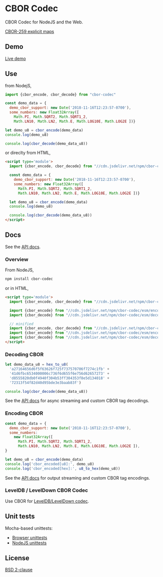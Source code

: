 # CBOR Codec

CBOR Codec for NodeJS and the Web.

[CBOR-259 explicit maps](./docs/CBOR-259-spec--explicit-maps.md)

## Demo

[Live demo](https://shanewholloway.github.io/js-cbor-codec/index.html)


## Use

from NodejS,

```javascript
import {cbor_encode, cbor_decode} from "cbor-codec"

const demo_data = {
  demo_cbor_support: new Date('2018-11-16T12:23:57-0700'),
  some_numbers: new Float32Array([
    Math.PI, Math.SQRT2, Math.SQRT1_2,
    Math.LN10, Math.LN2, Math.E, Math.LOG10E, Math.LOG2E ])}

let demo_u8 = cbor_encode(demo_data)
console.log(demo_u8)

console.log(cbor_decode(demo_data_u8))
```

or direclty from HTML,

```html
<script type='module'>
  import {cbor_encode, cbor_decode} from "//cdn.jsdelivr.net/npm/cbor-codec/esm/index.mjs"

  const demo_data = {
    demo_cbor_support: new Date('2018-11-16T12:23:57-0700'),
    some_numbers: new Float32Array([
      Math.PI, Math.SQRT2, Math.SQRT1_2,
      Math.LN10, Math.LN2, Math.E, Math.LOG10E, Math.LOG2E ])}

  let demo_u8 = cbor_encode(demo_data)
  console.log(demo_u8)

  console.log(cbor_decode(demo_data_u8))
</script>
```

## Docs

See the [API docs](./docs/api.md).


### Overview

From NodeJS,

```sh
npm install cbor-codec
```

or in HTML,

```html
<script type='module'>
  import {cbor_encode, cbor_decode} from "//cdn.jsdelivr.net/npm/cbor-codec/esm/index.mjs"

  import {cbor_encode} from "//cdn.jsdelivr.net/npm/cbor-codec/esm/encode.mjs"
  import {cbor_decode} from "//cdn.jsdelivr.net/npm/cbor-codec/esm/decode.mjs"

  // minified
  import {cbor_encode, cbor_decode} from "//cdn.jsdelivr.net/npm/cbor-codec/esm/index.min.mjs"
  import {cbor_encode} from "//cdn.jsdelivr.net/npm/cbor-codec/esm/encode.min.mjs"
  import {cbor_decode} from "//cdn.jsdelivr.net/npm/cbor-codec/esm/decode.min.mjs"
</script>
```

### Decoding CBOR

```javascript
let demo_data_u8 = hex_to_u8(
  'a27164656d6f5f63626f725f737570706f7274c1fb' +
  '41d6fbc6534000006c736f6d655f6e756d62657273' +
  'd8555820db0f4940f304b53ff304353f8e5d134018' +
  '72313f54f82d40d95bde3e3baab83f')

console.log(cbor_decode(demo_data_u8))
```

See the [API docs](./docs/api.md) for async streaming and custom CBOR tag decodings.


### Encoding CBOR

```javascript
const demo_data = {
  demo_cbor_support: new Date('2018-11-16T12:23:57-0700'),
  some_numbers:
    new Float32Array([
      Math.PI, Math.SQRT2, Math.SQRT1_2,
      Math.LN10, Math.LN2, Math.E, Math.LOG10E, Math.LOG2E ]),
}

let demo_u8 = cbor_encode(demo_data)
console.log('cbor_encoded[u8]:', demo_u8)
console.log('cbor_encoded[hex]:', u8_to_hex(demo_u8))
```

See the [API docs](./docs/api.md) for output streaming and custom CBOR tag encodings.


### LevelDB / LevelDown CBOR Codec

Use CBOR for [LevelDB/LevelDown codec](./docs/leveldown.md).


## Unit tests

Mocha-based unittests:
- [Browser unittests](https://shanewholloway.github.io/js-cbor-codec/unittest.html)
- [NodeJS unittests](https://github.com/shanewholloway/js-cbor-codec/actions?query=workflow%3A%22Node.js+CI%22)


## License

[BSD 2-clause](./LICENSE)
